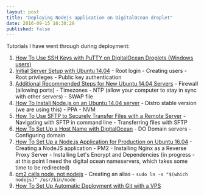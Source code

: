 ```yaml
---
layout: post
title: "Deploying Nodejs application on DigitalOcean droplet"
date: 2016-09-15 16:30:29
published: false
---
```

Tutorials I have went through during deployment:

  1. [How To Use SSH Keys with PuTTY on DigitalOcean Droplets (Windows users)](https://www.digitalocean.com/community/tutorials/how-to-use-ssh-keys-with-putty-on-digitalocean-droplets-windows-users) 
  2. [Initial Server Setup with Ubuntu 14.04](https://www.digitalocean.com/community/tutorials/initial-server-setup-with-ubuntu-14-04)
    - Root login
    - Creating users
    - Root privileges
    - Public key authentication  
  3. [Additional Recommended Steps for New Ubuntu 14.04 Servers](https://www.digitalocean.com/community/tutorials/additional-recommended-steps-for-new-ubuntu-14-04-servers)
    - Firewall (allowing ports)
    - Timezones
    - NTP (allow your computer to stay in sync with other servers)
    - SWAP file
  4. [How To Install Node.js on an Ubuntu 14.04 server](https://www.digitalocean.com/community/tutorials/how-to-install-node-js-on-an-ubuntu-14-04-server)
    - Distro stable version (we are using this)
    - PPA
    - NVM
  5. [How To Use SFTP to Securely Transfer Files with a Remote Server](https://www.digitalocean.com/community/tutorials/how-to-use-sftp-to-securely-transfer-files-with-a-remote-server)
    - Navigating with SFTP in command line
    - Transferring files with SFTP
  6. [How To Set Up a Host Name with DigitalOcean](https://www.digitalocean.com/community/tutorials/how-to-set-up-a-host-name-with-digitalocean)
    - DO Domain servers
    - Configuring domain
  7. [How To Set Up a Node.js Application for Production on Ubuntu 16.04](https://www.digitalocean.com/community/tutorials/how-to-set-up-a-node-js-application-for-production-on-ubuntu-16-04)
    - Creating a NodeJS application
    - PM2
    - Installing Nginx as a Reverse Proxy Server
    - Installing  Let's Encrypt and Dependencies (in progress - at this point I need the digital ocean nameservers, which takes some time to be redirected)
  8. [pm2 calls node, not nodejs](https://www.digitalocean.com/community/questions/pm2-calls-node-not-nodejs) 
    - Creating an alias
    - `sudo ln -s "$(which nodejs)" /usr/bin/node`
  9. [How To Set Up Automatic Deployment with Git with a VPS](https://www.digitalocean.com/community/tutorials/how-to-set-up-automatic-deployment-with-git-with-a-vps)